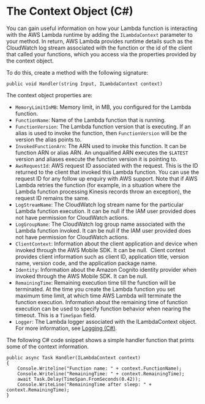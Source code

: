 # The Context Object \(C\#\)<a name="dotnet-context-object"></a>

You can gain useful information on how your Lambda function is interacting with the AWS Lambda runtime by adding the `ILambdaContext` parameter to your method\. In return, AWS Lambda provides runtime details such as the CloudWatch log stream associated with the function or the id of the client that called your functions, which you access via the properties provided by the context object\.

To do this, create a method with the following signature:

```
public void Handler(string Input, ILambdaContext context)
```

The context object properties are:
+ `MemoryLimitInMB`: Memory limit, in MB, you configured for the Lambda function\.
+ `FunctionName`: Name of the Lambda function that is running\.
+ `FunctionVersion`: The Lambda function version that is executing\. If an alias is used to invoke the function, then `FunctionVersion` will be the version the alias points to\.
+ `InvokedFunctionArn`: The ARN used to invoke this function\. It can be function ARN or alias ARN\. An unqualified ARN executes the `$LATEST` version and aliases execute the function version it is pointing to\. 
+  `AwsRequestId`: AWS request ID associated with the request\. This is the ID returned to the client that invoked this Lambda function\. You can use the request ID for any follow up enquiry with AWS support\. Note that if AWS Lambda retries the function \(for example, in a situation where the Lambda function processing Kinesis records throw an exception\), the request ID remains the same\.
+ `LogStreamName`: The CloudWatch log stream name for the particular Lambda function execution\. It can be null if the IAM user provided does not have permission for CloudWatch actions\.
+ `LogGroupName`: The CloudWatch log group name associated with the Lambda function invoked\. It can be null if the IAM user provided does not have permission for CloudWatch actions\.
+ `ClientContext`: Information about the client application and device when invoked through the AWS Mobile SDK\. It can be null\.  Client context provides client information such as client ID, application title, version name, version code, and the application package name\.
+  `Identity`: Information about the Amazon Cognito identity provider when invoked through the AWS Mobile SDK\. It can be null\.
+ `RemainingTime`: Remaining execution time till the function will be terminated\. At the time you create the Lambda function you set maximum time limit, at which time AWS Lambda will terminate the function execution\. Information about the remaining time of function execution can be used to specify function behavior when nearing the timeout\. This is a `TimeSpan` field\.
+ `Logger`: The Lambda logger associated with the ILambdaContext object\. For more information, see [Logging \(C\#\)](dotnet-logging.md)\.

 The following C\# code snippet shows a simple handler function that prints some of the context information\. 

```
public async Task Handler(ILambdaContext context)
{
    Console.Writeline("Function name: " + context.FunctionName);
    Console.Writeline("RemainingTime: " + context.RemainingTime);
    await Task.Delay(TimeSpan.FromSeconds(0.42));
    Console.WriteLine("RemainingTime after sleep: " + context.RemainingTime);
}
```